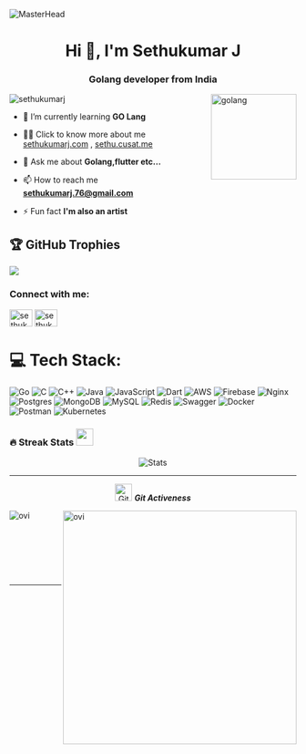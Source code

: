 ![MasterHead](https://www.digitalsolutionservices.com/img/services/web%20development.gif)
<h1 align="center">Hi 👋, I'm Sethukumar J</h1>
<h3 align="center">Golang developer from India</h3>
<img align= "right" alt="golang" width="150" src = "https://i.pinimg.com/originals/ff/0c/70/ff0c7036ec6ccc0eafc1021431b17e7f.gif">

<p align="left"> <img src="https://komarev.com/ghpvc/?username=sethukumarj&label=Profile%20views&color=0e75b6&style=flat" alt="sethukumarj" /> </p>




- 🌱 I’m currently learning **GO Lang**

- 👨‍💻 Click to know more about me [sethukumarj.com](https://sethukumarj.com) , [sethu.cusat.me](https://sethu.cusat.me)

- 💬 Ask me about **Golang,flutter etc...**

- 📫 How to reach me **sethukumarj.76@gmail.com**

- ⚡ Fun fact **I'm also an artist**
## 🏆 GitHub Trophies
![](https://github-profile-trophy.vercel.app/?username=sethukumarj&theme=discord&no-frame=false&no-bg=false&margin-w=4)

<h3 align="left">Connect with me:</h3>
<p align="left">
<a href="https://twitter.com/sethukumarj" target="blank"><img align="center" src="https://raw.githubusercontent.com/rahuldkjain/github-profile-readme-generator/master/src/images/icons/Social/twitter.svg" alt="sethukumarj" height="30" width="40" /></a>
<a href="https://www.youtube.com/c/sethukumar" target="blank"><img align="center" src="https://raw.githubusercontent.com/rahuldkjain/github-profile-readme-generator/master/src/images/icons/Social/youtube.svg" alt="sethukumar" height="30" width="40" /></a>
</p>

# 💻 Tech Stack:
![Go](https://img.shields.io/badge/go-%2300ADD8.svg?style=for-the-badge&logo=go&logoColor=white) ![C](https://img.shields.io/badge/c-%2300599C.svg?style=for-the-badge&logo=c&logoColor=white) ![C++](https://img.shields.io/badge/c++-%2300599C.svg?style=for-the-badge&logo=c%2B%2B&logoColor=white) ![Java](https://img.shields.io/badge/java-%23ED8B00.svg?style=for-the-badge&logo=java&logoColor=white) ![JavaScript](https://img.shields.io/badge/javascript-%23323330.svg?style=for-the-badge&logo=javascript&logoColor=%23F7DF1E) ![Dart](https://img.shields.io/badge/dart-%230175C2.svg?style=for-the-badge&logo=dart&logoColor=white) ![AWS](https://img.shields.io/badge/AWS-%23FF9900.svg?style=for-the-badge&logo=amazon-aws&logoColor=white) ![Firebase](https://img.shields.io/badge/firebase-%23039BE5.svg?style=for-the-badge&logo=firebase) ![Nginx](https://img.shields.io/badge/nginx-%23009639.svg?style=for-the-badge&logo=nginx&logoColor=white) ![Postgres](https://img.shields.io/badge/postgres-%23316192.svg?style=for-the-badge&logo=postgresql&logoColor=white) ![MongoDB](https://img.shields.io/badge/MongoDB-%234ea94b.svg?style=for-the-badge&logo=mongodb&logoColor=white) ![MySQL](https://img.shields.io/badge/mysql-%2300f.svg?style=for-the-badge&logo=mysql&logoColor=white) ![Redis](https://img.shields.io/badge/redis-%23DD0031.svg?style=for-the-badge&logo=redis&logoColor=white) ![Swagger](https://img.shields.io/badge/-Swagger-%23Clojure?style=for-the-badge&logo=swagger&logoColor=white) ![Docker](https://img.shields.io/badge/docker-%230db7ed.svg?style=for-the-badge&logo=docker&logoColor=white) ![Postman](https://img.shields.io/badge/Postman-FF6C37?style=for-the-badge&logo=postman&logoColor=white) ![Kubernetes](https://img.shields.io/badge/kubernetes-%23326ce5.svg?style=for-the-badge&logo=kubernetes&logoColor=white)


### 🔥 Streak Stats <img src="https://media.giphy.com/media/iY8CRBdQXODJSCERIr/giphy.gif" width="30px">&nbsp;
<p align="center"><img src="https://github-readme-stats.vercel.app/api?username=sethukumarj&theme=gruvbox" alt="Stats"  /></p>

<hr>
<p align="center">
 <img src="https://media.giphy.com/media/W5eoZHPpUx9sapR0eu/giphy.gif" width="30px" alt="Git"/>&nbsp;<i><b>Git Activeness</b></i></p>
 
<p><img align="left" src="https://github-readme-stats.vercel.app/api/top-langs?username=sethukumarj&show_icons=true&locale=en&layout=compact&theme=gruvbox" alt="ovi" /></p>
<p>&nbsp;<img align="right" src="https://github-readme-stats.vercel.app/api?username=sethukumarj&show_icons=true&locale=en&theme=gruvbox" alt="ovi" width="410" /></p>
<br><br><br><br><br>

<hr>

